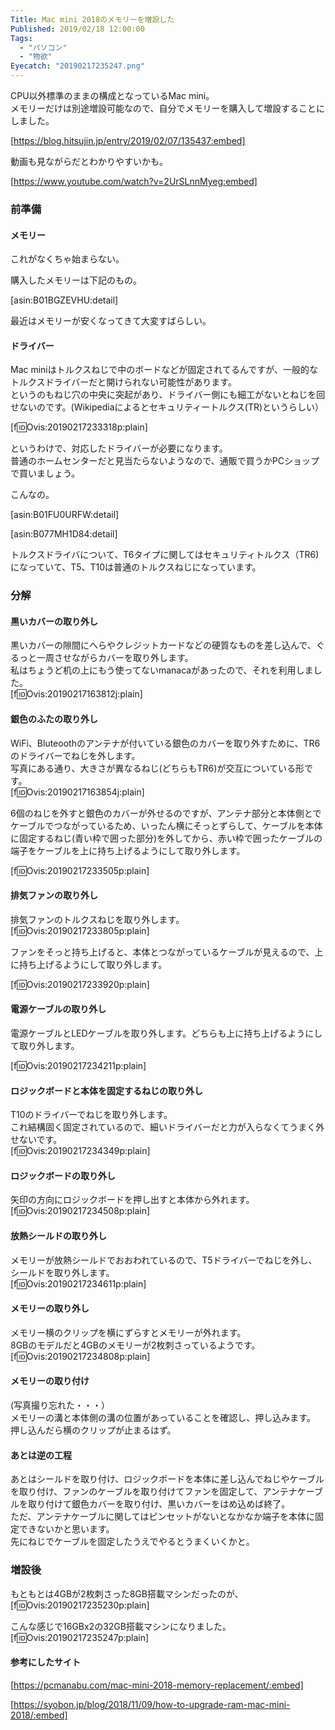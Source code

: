 ```yaml
---
Title: Mac mini 2018のメモリーを増設した
Published: 2019/02/18 12:00:00
Tags:
  - "パソコン"
  - "物欲"
Eyecatch: "20190217235247.png"
---
```

CPU以外標準のままの構成となっているMac mini。  
メモリーだけは別途増設可能なので、自分でメモリーを購入して増設することにしました。  


[https://blog.hitsujin.jp/entry/2019/02/07/135437:embed]




動画も見ながらだとわかりやすいかも。  


[https://www.youtube.com/watch?v=2UrSLnnMyeg:embed]



### 前準備  

#### メモリー  
これがなくちゃ始まらない。  

購入したメモリーは下記のもの。  

[asin:B01BGZEVHU:detail]

最近はメモリーが安くなってきて大変すばらしい。  

#### ドライバー  
Mac miniはトルクスねじで中のボードなどが固定されてるんですが、一般的なトルクスドライバーだと開けられない可能性があります。  
というのもねじ穴の中央に突起があり、ドライバー側にも細工がないとねじを回せないのです。(Wikipediaによるとセキュリティートルクス(TR)というらしい）    

[f:id:Ovis:20190217233318p:plain]

というわけで、対応したドライバーが必要になります。  
普通のホームセンターだと見当たらないようなので、通販で買うかPCショップで買いましょう。  

こんなの。  

[asin:B01FU0URFW:detail]


[asin:B077MH1D84:detail]

トルクスドライバについて、T6タイプに関してはセキュリティトルクス（TR6)になっていて、T5、T10は普通のトルクスねじになっています。  

### 分解 

#### 黒いカバーの取り外し  

黒いカバーの隙間にへらやクレジットカードなどの硬質なものを差し込んで、ぐるっと一周させながらカバーを取り外します。  
私はちょうど机の上にもう使ってないmanacaがあったので、それを利用しました。  
[f:id:Ovis:20190217163812j:plain]

#### 銀色のふたの取り外し  
WiFi、Bluteoothのアンテナが付いている銀色のカバーを取り外すために、TR6のドライバーでねじを外します。  
写真にある通り、大きさが異なるねじ(どちらもTR6)が交互についている形です。  
[f:id:Ovis:20190217163854j:plain]

6個のねじを外すと銀色のカバーが外せるのですが、アンテナ部分と本体側とでケーブルでつながっているため、いったん横にそっとずらして、ケーブルを本体に固定するねじ(青い枠で囲った部分)を外してから、赤い枠で囲ったケーブルの端子をケーブルを上に持ち上げるようにして取り外します。  

[f:id:Ovis:20190217233505p:plain]

#### 排気ファンの取り外し  
排気ファンのトルクスねじを取り外します。  
[f:id:Ovis:20190217233805p:plain]

ファンをそっと持ち上げると、本体とつながっているケーブルが見えるので、上に持ち上げるようにして取り外します。  

[f:id:Ovis:20190217233920p:plain]

#### 電源ケーブルの取り外し  
電源ケーブルとLEDケーブルを取り外します。どちらも上に持ち上げるようにして取り外します。  

[f:id:Ovis:20190217234211p:plain]

#### ロジックボードと本体を固定するねじの取り外し  
T10のドライバーでねじを取り外します。  
これ結構固く固定されているので、細いドライバーだと力が入らなくてうまく外せないです。  
[f:id:Ovis:20190217234349p:plain]

#### ロジックボードの取り外し  
矢印の方向にロジックボードを押し出すと本体から外れます。  
[f:id:Ovis:20190217234508p:plain]

#### 放熱シールドの取り外し  
メモリーが放熱シールドでおおわれているので、T5ドライバーでねじを外し、シールドを取り外します。  
[f:id:Ovis:20190217234611p:plain]

#### メモリーの取り外し  
メモリー横のクリップを横にずらすとメモリーが外れます。  
8GBのモデルだと4GBのメモリーが2枚刺さっているようです。  
[f:id:Ovis:20190217234808p:plain]

#### メモリーの取り付け  
(写真撮り忘れた・・・）  
メモリーの溝と本体側の溝の位置があっていることを確認し、押し込みます。  
押し込んだら横のクリップが止まるはず。  

#### あとは逆の工程  
あとはシールドを取り付け、ロジックボードを本体に差し込んでねじやケーブルを取り付け、ファンのケーブルを取り付けてファンを固定して、アンテナケーブルを取り付けて銀色カバーを取り付け、黒いカバーをはめ込めば終了。  
ただ、アンテナケーブルに関してはピンセットがないとなかなか端子を本体に固定できないかと思います。  
先にねじでケーブルを固定したうえでやるとうまくいくかと。  

### 増設後  
もともとは4GBが2枚刺さった8GB搭載マシンだったのが、  
[f:id:Ovis:20190217235230p:plain]

こんな感じで16GBx2の32GB搭載マシンになりました。  
[f:id:Ovis:20190217235247p:plain]

#### 参考にしたサイト  

[https://pcmanabu.com/mac-mini-2018-memory-replacement/:embed]

[https://syobon.jp/blog/2018/11/09/how-to-upgrade-ram-mac-mini-2018/:embed]


